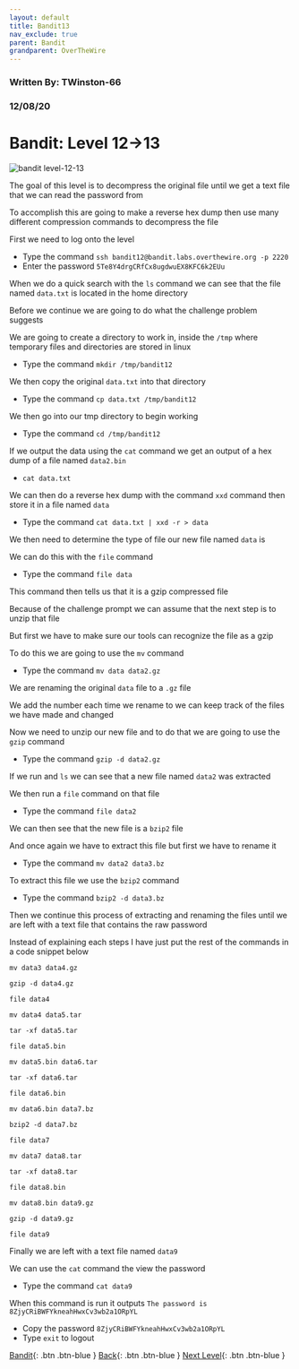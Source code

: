 ```yaml
---
layout: default
title: Bandit13
nav_exclude: true
parent: Bandit
grandparent: OverTheWire
---
```


### Written By: TWinston-66 
### 12/08/20
# Bandit: Level 12&rarr;13

![bandit level-12-13](https://i.imgur.com/RmLrRom.png)

The goal of this level is to decompress the original file until we get a text file that we can read the password from

To accomplish this are going to make a reverse hex dump then use many different compression commands to decompress the file 

First we need to log onto the level 

- Type the command `ssh bandit12@bandit.labs.overthewire.org -p 2220`
- Enter the password `5Te8Y4drgCRfCx8ugdwuEX8KFC6k2EUu`

When we do a quick search with the `ls` command we can see that the file named `data.txt` is located in the home directory

Before we continue we are going to do what the challenge problem suggests 

We are going to create a directory to work in, inside the `/tmp` where temporary files and directories are stored in linux

- Type the command `mkdir /tmp/bandit12`

We then copy the original `data.txt` into that directory 

- Type the command `cp data.txt /tmp/bandit12`

We then go into our tmp directory to begin working

- Type the command `cd /tmp/bandit12`

If we output the data using the `cat` command we get an output of a hex dump of a file named `data2.bin` 

- `cat data.txt`

We can then do a reverse hex dump with the command `xxd` command then store it in a file named `data` 

- Type the command `cat data.txt | xxd -r > data`

We then need to determine the type of file our new file named `data` is 

We can do this with the `file` command 

- Type the command `file data` 

This command then tells us that it is a gzip compressed file 

Because of the challenge prompt we can assume that the next step is to unzip that file  

But first we have to make sure our tools can recognize the file as a gzip 

To do this we are going to use the `mv` command 

- Type the command `mv data data2.gz`

We are renaming the original `data` file to a `.gz` file 

We add the number each time we rename to we can keep track of the files we have made and changed 

Now we need to unzip our new file and to do that we are going to use the `gzip` command 

- Type the command `gzip -d data2.gz`

If we run and `ls` we can see that a new file named `data2` was extracted 

We then run a `file` command on that file 

- Type the command `file data2` 

We can then see that the new file is a `bzip2` file 

And once again we have to extract this file but first we have to rename it 

- Type the command `mv data2 data3.bz` 

To extract this file we use the `bzip2` command 

- Type the command `bzip2 -d data3.bz` 

Then we continue this process of extracting and renaming the files until we are left with a text file that contains the raw password

Instead of explaining each steps I have just put the rest of the commands in a code snippet below 

`mv data3 data4.gz` 

`gzip -d data4.gz`

`file data4`

`mv data4 data5.tar`

`tar -xf data5.tar`

`file data5.bin`

`mv data5.bin data6.tar`

`tar -xf data6.tar`

`file data6.bin`

`mv data6.bin data7.bz`

`bzip2 -d data7.bz`

`file data7`

`mv data7 data8.tar`

`tar -xf data8.tar`

`file data8.bin`

`mv data8.bin data9.gz`

`gzip -d data9.gz`

`file data9`

Finally we are left with a text file named `data9` 

We can use the `cat` command the view the password 

- Type the command `cat data9`

When this command is run it outputs `The password is 8ZjyCRiBWFYkneahHwxCv3wb2a1ORpYL`

- Copy the password `8ZjyCRiBWFYkneahHwxCv3wb2a1ORpYL` 
- Type `exit` to logout





[Bandit](https://twinston-66.github.io/HackThePlanet/Wargames/OverTheWire/Bandit/){: .btn .btn-blue }
[Back](https://twinston-66.github.io/HackThePlanet/Wargames/OverTheWire/Bandit/Bandit12){: .btn .btn-blue }
[Next Level](https://twinston-66.github.io/HackThePlanet/Wargames/OverTheWire/Bandit/Bandit14){: .btn .btn-blue }